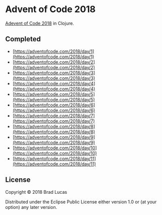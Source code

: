 # Advent of Code 2018

[Adevent of Code 2018](https://adventofcode.com/) in Clojure.


## Completed

- [https://adventofcode.com/2018/day/1](https://adventofcode.com/2018/day/1)
- [https://adventofcode.com/2018/day/2](https://adventofcode.com/2018/day/2)
- [https://adventofcode.com/2018/day/3](https://adventofcode.com/2018/day/3)
- [https://adventofcode.com/2018/day/4](https://adventofcode.com/2018/day/4)
- [https://adventofcode.com/2018/day/5](https://adventofcode.com/2018/day/5)
- [https://adventofcode.com/2018/day/6](https://adventofcode.com/2018/day/6)
- [https://adventofcode.com/2018/day/7](https://adventofcode.com/2018/day/7)
- [https://adventofcode.com/2018/day/8](https://adventofcode.com/2018/day/8)
- [https://adventofcode.com/2018/day/9](https://adventofcode.com/2018/day/9)
- [https://adventofcode.com/2018/day/10](https://adventofcode.com/2018/day/10)
- [https://adventofcode.com/2018/day/11](https://adventofcode.com/2018/day/11)

## License

Copyright © 2018 Brad Lucas

Distributed under the Eclipse Public License either version 1.0 or (at your option) any later version.

